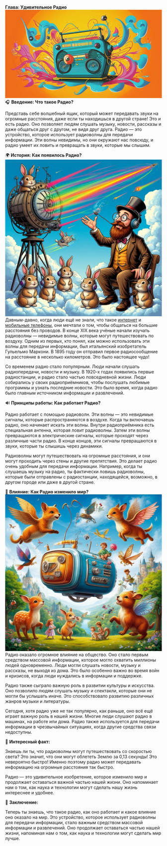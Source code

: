 **Глава: Удивительное Радио**
![](./media/radio/radio_1.png)
🎧 **Введение: Что такое Радио?**

Представь себе волшебный ящик, который может передавать звуки на огромные расстояния, даже если ты находишься в другой стране! Это и есть радио. Оно позволяет людям слушать музыку, новости, рассказы и даже общаться друг с другом, не видя друг друга. Радио — это устройство, которое использует радиоволны для передачи информации. Эти волны невидимы, но они окружают нас повсюду, и радио умеет их ловить и превращать в звуки, которые мы слышим.

🌍 **История: Как появилось Радио?**
![](./media/radio/radio_2.png)
Давным-давно, когда люди ещё не знали, что такое [интернет](Интернет.md#интернет) и [мобильные телефоны](Мобильный_телефон.md#мобильный-телефон), они мечтали о том, чтобы общаться на большие расстояния без проводов. В конце XIX века учёные начали изучать радиоволны — невидимые волны, которые могут путешествовать по воздуху. Одним из первых, кто понял, как можно использовать эти волны для передачи информации, был итальянский изобретатель Гульельмо Маркони. В 1895 году он отправил первое радиосообщение на расстояние в несколько километров. Это было настоящее чудо!

Со временем радио стало популярным. Люди начали слушать радиопередачи, новости и музыку. В 1920-х годах появились первые радиостанции, и радио стало частью повседневной жизни. Люди собирались у своих радиоприёмников, чтобы послушать любимые программы и узнать последние новости. Это было время, когда радио было главным источником информации и развлечений.

🔊 **Принципы работы: Как работает Радио?**

Радио работает с помощью радиоволн. Эти волны — это невидимые сигналы, которые распространяются в воздухе. Когда ты включаешь радио, оно начинает искать эти волны. Внутри радиоприёмника есть специальная антенна, которая ловит радиоволны. Затем эти волны превращаются в электрические сигналы, которые проходят через различные части радио. В конце концов, эти сигналы превращаются в звуки, которые ты слышишь через динамики.

Радиоволны могут путешествовать на огромные расстояния, и они могут проходить через стены и другие препятствия. Это делает радио очень удобным для передачи информации. Например, когда ты слушаешь музыку на радио, ты фактически ловишь радиоволны, которые были отправлены с радиостанции, находящейся, возможно, в другом городе или даже в другой стране.

📢 **Влияние: Как Радио изменило мир?**
![](./media/radio/radio_3.png)
Радио оказало огромное влияние на общество. Оно стало первым средством массовой информации, которое могло охватить миллионы людей одновременно. Люди могли слушать новости, музыку и рассказы, не выходя из дома. Это было особенно важно во время войн и кризисов, когда люди нуждались в информации и поддержке.

Радио также сыграло важную роль в развитии культуры и искусства. Оно позволило людям слушать музыку и спектакли, которые они не могли бы услышать иначе. Это способствовало развитию различных жанров музыки и литературы.

Сегодня, хотя радио уже не так популярно, как раньше, оно всё ещё играет важную роль в нашей жизни. Многие люди слушают радио в машинах, на работе или дома. Радио также используется для передачи информации в чрезвычайных ситуациях, когда другие средства связи недоступны.

🌟 **Интересный факт:**

Знаешь ли ты, что радиоволны могут путешествовать со скоростью света? Это значит, что они могут облететь Землю за 0,13 секунды! Это невероятно быстро! Именно поэтому радио может передавать информацию на огромные расстояния так быстро.

Радио — это удивительное изобретение, которое изменило мир и продолжает оставаться важной частью нашей жизни. Оно напоминает нам о том, как наука и технологии могут сделать нашу жизнь интереснее и удобнее. 

🎤 **Заключение:**

Теперь ты знаешь, что такое радио, как оно работает и какое влияние оно оказало на мир. Это устройство, которое использует радиоволны для передачи информации, стало важным средством массовой информации и развлечений. Оно продолжает оставаться частью нашей жизни, напоминая нам о том, как наука и технологии могут сделать мир лучше.